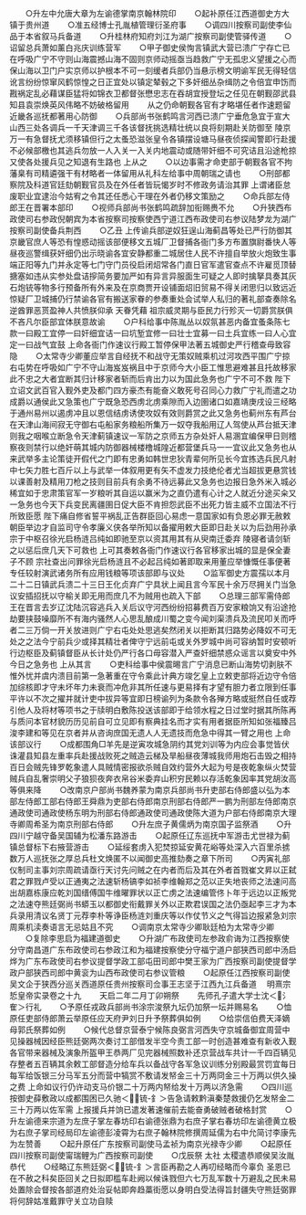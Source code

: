 <!-- { "loadSidebar": true } -->
　　○升左中允唐大章为左谕德掌南京翰林院印
　　○起补原任江西道御史方大镇于贵州道
　　○准五经博士孔胤植管理衍圣府事
　　○调四川按察司副使李仙品于本省叙马兵备道
　　○升桂林府知府刘江为湖广按察司副使管驿传道
　　○诏留总兵萧如薰白兆庆训练营军
　　○甲子御史侯恂言镇武大营已溃广宁存亡已在呼吸广宁不守则山海震撼山海不固则京师动摇亟当趋救广宁无孤忠义望援之心而保山海以卫门户实京师以护根本不可一刻缓者兵部仍当悬示榜文明谕军民无得轻信讹言纷纷惊窜风鹤惊惶之日正宜处以镇定辇毂之下多奸细丛杂缉防之令倍宜申饬而戡祸定乱必藉谋臣猛将如锦衣卫都督张懋忠志在吞胡宜授登坛之任见在朝觐邵武县知县袁崇焕英风伟略不妨破格留用
　　从之仍命朝觐各官有才略堪任者作速题留近畿各巡抚都著用心防御
　　○兵部尚书张鹤鸣言河西已溃广宁垂危急宜于宣大山西三处各调兵一千天津调三千各该督抚挑选精壮统以良将刻期赴关防御至  陵京万一有急督抚尤须移镇但行之太蚤恐滋张皇令各镇摆设塘马昼夜侦探闻警即行赴援不必候部檄也其逃兵勿放一人入关一入关内地震动或随带奸细不可究诘且沿途枪掠又使各处援兵见之知退有生路也  上从之
　　○以边事需才命吏部于朝觐各官不拘藩臬有司精遴强干有材略者一体留用从礼科左给事中周朝瑞之请也
　　○刑部都察院及科道官廷劾朝觐官员及在外任者皆玩愒岁时不修政务请治其罪  上谓诸臣怠废职业宜逮治今姑宥之令其还任悉心干理在外者仍移文策励之
　　○命兵部左侍郎王在晋署本部印
　　○视师兵部尚书张鹤鸣疏辞加衔赐赉不允
　　○升狭西布政使司右参政倪朝宾为本省按察司按察使西宁道江西布政使司右参议陆梦龙为湖广按察司副使备兵荆西
　　○乙丑  上传谕兵部逆奴狂逞山海蓟昌等处已严行防御其京畿官庶人等恐有惶惑动摇该部便移文五城厂卫督捕各衙门多方布置旗尉番快人等昼夜巡警缉获奸细仍出示晓谕各宜安静都重二城居住人民不许擅自举放火炮致生事端正阳等九门并永定等七门守门员役启闭炤常各门直日官军遣官查点不许雇觅顶替搪塞如违从实参处盘诘摉简务要加严如有异言异服面生可疑之人即时擒拏具奏其灰石炮铳等物多行预备所有外来及在京商贾开设铺面炤旧贸易不得关闭思归以致远近惊疑厂卫城捕仍行禁谕各官有搬送家眷的参奏重处会试举人私归的著礼部查奏除名逆酋罪恶贳盈神人共愤朕仰承  天眷凭藉  祖宗威灵期与臣民力行殄灭一切爵赏朕俱不吝凡尔臣部宜体朕意故谕
　　○户科给事中陈胤丛以奴氛甚恶内备宜蚤条陈七款一曰殿工宜停一曰奸细宜诘一曰坑堑宜修一曰壮士宜募一曰土兵宜练一曰人心宜定一曰战气宜鼓  上命各衙门作速议行殿工暂停保甲法著五城御史严行稽查毋致容隐
　　○太常寺少卿董应举言自经抚不和战守无策奴贼乘机过河攻西平围广宁掠右屯势在呼吸如广宁不守山海岌岌祸且中于京师今大小臣工惟思避难甚且托故移家此不忠之大者宜断其归计移家者斩而后肯出力以为国此急务也广宁不可不救  陛下立诏文武百官入觐外吏及都门四方豪杰有能奋义敢死号召同心力救广宁礼而遣之功成爵以通侯此又急策也广宁既急恐西虏北虏乘隙而入边圉诸口如嘉靖庚戌设三经略于通州易州以遏虏冲且以恩信结虏诱使攻奴有效则爵赏之此又急务也蓟州东有芦台在天津山海间寂无守御右屯船家务粮船所集万一奴夺我船用辽人驾使从芦台抵天津则我之咽喉立断急令天津蓟镇速议一军防之京师五方杂处奸人易溷宜编保甲日则稽察夜则禁行以绝奸萌其城内防御器械楼橹城隍近都营堡兵马一一宜议此又急务也从来武举多主论策徒开假代之门即有忠勇如韩世忠狄青辈何所见长今宜拣选兵民凡射中七矢力胜七百斤以上与武举一体叙用更有矢不虚发力技绝伦者尤当超拔更悬赏钱以课善射及精用刀枪之技则目前兵有余勇不待远募此又急务也边报日急外米入城必稀宜如于忠肃策官军一岁粮听其自运以赢米为之直仍遣有心计之人就近分途买籴又一急务也今天下兵变民离疆圉日促大臣不肯担怨武臣不出死力皆主威不立国法不行所致臣愿  陛下痛自修省誓平祸乱正告群臣回心易虑一意国家如有负恩必罪无赦敕朝臣举边才自监司守令孝廉义侠各举所知以备擢用敕大臣即日赴关以为后劲用孙承宗于中枢召徐光启杨涟吕纯如即驰至京以资其用其有从臾南迁委弃  陵寝者请剑斩之以惩后庶几天下可救也  上可其奏敕各衙门作速议行各官移家出城的显是保全妻子不顾  宗社查出问罪徐光启杨涟且不必起吕纯如著即取来用董应举慷慨任事便著专任较射演武诸务所有应用钱粮等项该部即与议处
　　○监军御史方震孺以本月二十二日镇武兵溃二十三日王化贞弃广宁具状上闻且言今军民十余万尽拥关门当急议安插招抚以守榆关即无用而庶几不为贼用也疏入下部
　　○总理三部军需侍郎王在晋言去岁辽沈陆沉容逃兵入关后议守河西纷纷招募费百万安家粮饷又有沿途抢劫要挟鼓噪靡所不有海内骚然人心思乱酿成川蜀之变今闻刘渠溃兵及流民叩关而呼者二三万倘一开关放进则广宁右屯处处思逃矣然闭关以拒断其归路势必降奴不可无处之之法今宁前兵少或择其精壮者俾守宁远前屯或关外罗城中尚可容纳暂时安顿听行边枢臣及蓟镇督臣从长计处仍严行各口毋容潜入严查奸细禁惑众谣言以奠安中外今日之急务也  上从其言
　　○吏科给事中侯震晹言广宁消息已断山海势切剥肤不惟外忧并虞内溃目前第一急著重在守令乘此计典方竣乞皇上立敕吏部将近边守令倍加综核即才守未坏年力未衰而冲危非其所任速与更易择有才望有胆力者立限到任事平许以不次之擢并就计吏中拔异等宜即日榜谕列为条款令各殚方略或挺然自任或荐引他人及将材等项书之于牍明白敷陈投送该部即于给领水程之日过堂时据其所陈再与质问本官材貌历历见前自可立见即有察典挂名而才实有用者据臣所知如张福臻吕浚李建和等见在京者并从咨询庶国无遗人人无遗技而危急中得其一臂之用也  上命该部议行
　　○成都围角□羊先是逆寅攻城急阴约其党刘训等为内应会事觉皆伏诛灌县知县左重率兵赴援战败死之贼造云梯及旱船昼夜薄城我师用炮石击毁之相持百日会贼先锋罗乾象遣人具贼情密报欲杀贼自效约营外大起为号是夜乾象纵火焚营贼兵自乱奢崇明父子狼狈夜奔衣帛谷米委弃山积穷民赖以存活乾象因率其党胡汝高等俱来降
　　○改南京户部尚书魏养蒙为南京兵部尚书升吏部右侍郎盛以弘为本部左侍郎工部右侍郎王舜鼎为吏部右侍郎南京刑部右侍郎严一鹏为刑部左侍郎南京通政使司通政使杨东明为刑部右侍郎通政使司通政使陈大道为户部右侍郎南京大理寺卿周希圣为南京刑部右侍郎
　　○升左庶子黄儒炳为南京国子监祭酒
　　○升四川宁越守备吴国辅为松潘东路游击
　　○起原任辽东巡抚中军游击尤世禄为蓟镇总督标下右掖营游击
　　○延绥套虏入犯焚掠延安黄花峪等处深入六百里杀掳数万人巡抚张之厚总兵杜文焕匿不以闻御史高推劾奏之章下所司
　　○丙寅礼部仪制司主事刘宗周疏请亟行天讨先问贼之在内者而后及其在外者首戮崔文昇以正弑君之罪戮卢受以正通夷之法速斩杨镐李如祯李维翰郑之范以正失地丧师之法速问高出胡嘉栋康应乾刘国缙傅国牛维曜罪状以正亡虏之法速编管佟卜年于远边以正叛党之法速夺熊廷弼尚书蟒玉以都御史衔戴罪关外以正欺君误国之法仍亟起李三才为本兵录用清议名贤丁元荐李朴等诤臣杨涟刘重庆等以作仗节义之气得旨边报紧急刘宗周乘机渎奏语言无忌姑且不究
　　○调南京太常寺少卿耿廷柏为太常寺少卿
　　○复除李思启为福建道御史
　　○升湖广布政使司左参政俞诲为江西按察使分守南昌道广东布政使司右参政江和为福建按察使分守福宁道户部狭西司郎中汤启烨为广东布政使司右参议提督学政工部屯田司郎中樊王家为广西按察司副使提督学政户部狭西司郎中黄衮为山西布政使司右参议管粮
　　○起原任江西按察司副使吴文企于狭西分巡关西道原任贵州按察司佥事王志坚于江西九江兵备道
　明熹宗悊皇帝实录卷之十九
　　天启二年二月丁卯朔祭
　　先师孔子遣大学士沈＜氵隺＞行礼
　　○予原任戎政兵部尚书涂宗浚祭九坛仍加祭一坛并赐易名
　　○恤原任吏部侍郎萧云举原任应天府尹刘日升予祭葬俱如例
　　○给崇信伯费天泽嫡母郭氏祭葬如例
　　○候代总督京营泰宁候陈良弼言河西失守京城备御宜周营中见操器械因经臣熊廷弼两次奏讨工部借发半空今责工部一时创造甚难查有新收入觐各官带来器械及演象所盔甲王恭两厂见完器械照数补还京营战车共计一千四百辆见存整者五百辆其余敕工部督造分给车兵以备战守各军急议训练分别殿最赏罚宜每日每军给饭银三分马军五分而营中犒赏不敷请发帑金三十万两冏金三十万两以供久操之费  上命如议行仍许动支马价银二十万两内帑给发十万两以济急需
　　○四川巡按御史薛敷政以成都围困已久驰＜锍-釒＞告急请敕黔滇秦楚救援仍乞发帑金二三十万两以佐军需  上报援兵并饷已遣发著速催前去能奋勇破贼者破格封赏
　　○升左谕德来宗道为左庶子掌左春坊印右谕德张鼎为右庶子掌右春坊印左谕德黄立极为右庶子掌司经局印左谕德彭凌霄为右庶子翰林院修撰周延儒为右中允简讨李康先为左赞善
　　○起升原任广东按察司副使马孟祯为南京光禄寺少卿
　　○起原任四川按察司副使甯瑞鲤为广西按察司副使
　　○戊辰祭  太社  太稷遣恭顺侯吴汝胤恭代
　　○经略辽东熊廷弼＜锍-釒＞言臣再勘之人再叨经略而今辜负  圣恩已在不赦之科矣臣回关之日拟即槛车赴阙以候诛戮但六七万乱军数十万避乱之民未易处置除会督按各部道府处治妥帖即奔趋藁街愿以身明白受法得旨封疆失守熊廷弼罪将何辞姑准戴罪守关立功自赎
